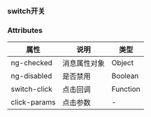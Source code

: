 ### switch开关

### Attributes

| 属性         | 说明             | 类型    |
| ------------ | ---------------- | ------- |
| ng-checked | 消息属性对象 | Object  |
| ng-disabled | 是否禁用 | Boolean  |
| switch-click | 点击回调 | Function |
| click-params | 点击参数 | - |

